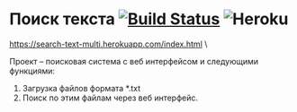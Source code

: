 # Поиск текста [![Build Status](https://travis-ci.com/RenatFaiz/search-text-rfc.svg?branch=develop)](https://travis-ci.com/RenatFaiz/search-text-rfc) ![Heroku](https://pyheroku-badge.herokuapp.com/?app=search-text-multi&style=flat) 
https://search-text-multi.herokuapp.com/index.html \

Проект	– поисковая	система с веб
интерфейсом и следующими функциями:
1. Загрузка	файлов формата *.txt
2. Поиск по	этим файлам	через	веб
интерфейс.
